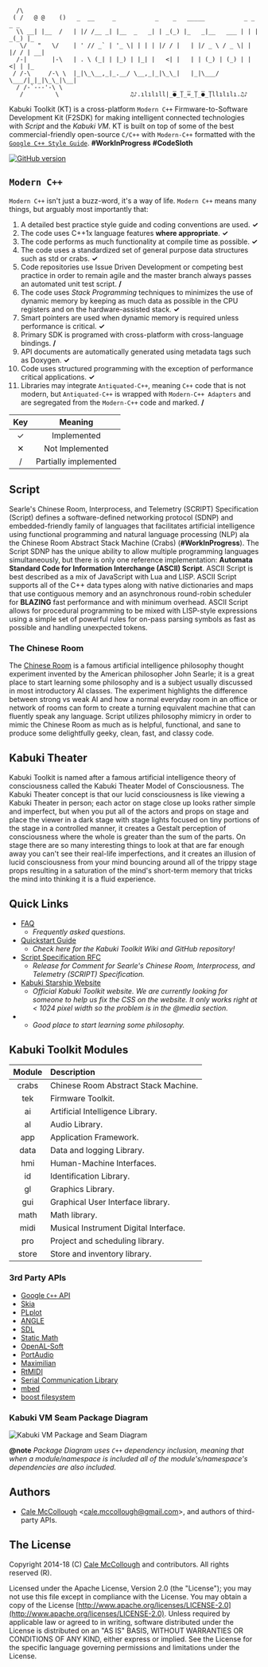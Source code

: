 ﻿
```
  /\
 ( /   @ @    ()   _  __     _           _    _   _____           _ _    _ _   
  \\ __| |__  /   | |/ /__ _| |__  _   _| | _(_) |_   _|__   ___ | | | _(_) |_ 
   \/   "   \/    | ' // _` | '_ \| | | | |/ / |   | |/ _ \ / _ \| | |/ / | __|
  /-|       |-\   | . \ (_| | |_) | |_| |   <| |   | | (_) | (_) | |   <| | |_ 
 / /-\     /-\ \  |_|\_\__,_|_.__/ \__,_|_|\_\_|   |_|\___/ \___/|_|_|\_\_|\__|
  / /-`---'-\ \  
   /         \                    ♫♪.ılılıll|̲̅̅●̲̅̅|̲̅̅=̲̅̅|̲̅̅●̲̅̅|llılılı.♫♪
```

Kabuki Toolkit (KT) is a cross-platform `Modern C++` Firmware-to-Software Development Kit (F2SDK) for making intelligent connected technologies with *Script* and the *Kabuki VM*. KT is built on top of some of the  best commercial-friendly open-source `C/C++` with `Modern-C++` formatted with the [`Google C++ Style Guide`](https://google.github.io/styleguide/cppguide.html). **#WorkInProgress** **#CodeSloth**

[![GitHub version](https://badge.fury.io/gh/kabuki-starship%2Fkabuki-toolkit.svg)](https://badge.fury.io/gh/kabuki-starship%2Fkabuki-toolkit)

## `Modern C++`

`Modern C++` isn't just a buzz-word, it's a way of life. `Modern C++` means many things, but arguably most importantly that:

1.  A detailed best practice style guide and coding conventions are used. **✓**
2.  The code uses C++1x language features **where appropriate**. **✓**
3.  The code performs as much functionality at compile time as possible. **✓**
4.  The code uses a standardized set of general purpose data structures such as std or crabs. **✓**
6.  Code repositories use Issue Driven Development or competing best practice in order to remain agile and the master branch always passes an automated unit test script. **/**
7.  The code uses *Stack Programming* techniques to minimizes the use of dynamic memory by keeping as much data as possible in the CPU registers and on the hardware-assisted stack. **✓**
8.  Smart pointers are used when dynamic memory is required unless performance is critical. **✓**
10. Primary SDK is programed with cross-platform with cross-language bindings. **/**
11. API documents are automatically generated using metadata tags such as Doxygen. **✓**
12. Code uses structured programming with the exception of performance critical applications. **✓**
13. Libraries may integrate `Antiquated-C++`, meaning `C++` code that is not modern, but `Antiquated-C++` is wrapped with `Modern-C++ Adapters` and are segregated from the `Modern-C++` code and marked. **/**

| Key |        Meaning        |
|:---:|:---------------------:|
|  ✓ |      Implemented       |
|  ✕ |     Not Implemented    |
|  /  | Partially implemented |

## Script

Searle's Chinese Room, Interprocess, and Telemetry (SCRIPT) Specification (Script) defines a software-defined networking protocol (SDNP) and embedded-friendly family of languages that facilitates artificial intelligence using functional programming and natural language processing (NLP) ala the Chinese Room Abstract Stack Machine (Crabs) (**#WorkInProgress**). The Script SDNP has the unique ability to allow multiple programming languages simultaneously, but there is only one reference implementation: **Automata Standard Code for Information Interchange (ASCII) Script**. ASCII Script is best described as a mix of JavaScript with Lua and LISP. ASCII Script supports all of the C++ data types along with native dictionaries and maps that use contiguous memory and an asynchronous round-robin scheduler for **BLAZING** fast performance and with minimum overhead. ASCII Script allows for procedural programming to be mixed with LISP-style expressions using a simple set of powerful rules for on-pass parsing symbols as fast as possible and handling unexpected tokens.

### The Chinese Room

The [Chinese Room](https://en.wikipedia.org/wiki/Chinese_room) is a famous artificial intelligence philosophy thought experiment invented by the American philosopher John Searle; it is a great place to start learning some philosophy and is a subject usually discussed in most introductory AI classes. The experiment highlights the difference between strong vs weak AI and how a normal everyday room in an office or network of rooms can form to create a turning equivalent machine that can fluently speak any language. Script utilizes philosophy mimicry in order to mimic the Chinese Room as much as is helpful, functional, and sane to produce some delightfully geeky, clean, fast, and classy code.

## Kabuki Theater

Kabuki Toolkit is named after a famous artificial intelligence theory of consciousness called the Kabuki Theater Model of Consciousness. The Kabuki Theater concept is that our lucid consciousness is like viewing a Kabuki Theater in person; each actor on stage close up looks rather simple and imperfect, but when you put all of the actors and props on stage and place the viewer in a dark stage with stage lights focused on tiny portions of the stage in a controlled manner, it creates a Gestalt perception of consciousness where the whole is greater than the sum of the parts. On stage there are so many interesting things to look at that are far enough away you can't see their real-life imperfections, and it creates an illusion of lucid consciousness from your mind bouncing around all of the trippy stage props resulting in a saturation of the mind's short-term memory that tricks the mind into thinking it is a fluid experience.

## Quick Links

* [FAQ](https://github.com/kabuki-starship/kabuki-toolkit/blob/master/docs/faq.md) 
  - *Frequently asked questions.*
* [Quickstart Guide](https://github.com/kabuki-starship/kabuki-toolkit/blob/master/docs/quickstart-guide.md)
  - *Check here for the Kabuki Toolkit Wiki and GitHub repository!*
* [Script Specification RFC](https://github.com/kabuki-starship/script/wiki/SCRIPT-Specification-RFC)
  - *Release for Comment for Searle's Chinese Room, Interprocess, and Telemetry (SCRIPT) Specification.*
* [Kabuki Starship Website](https://kabuki-starship.github.io/)
  - *Official Kabuki Toolkit website. We are currently looking for someone to help us fix the CSS on the website. It only works right at < 1024 pixel width so the problem is in the @media section.*
* 
  - *Good place to start learning some philosophy.*

## Kabuki Toolkit Modules

| Module | Description |
|:------:|:------------|
| crabs  | Chinese Room Abstract Stack Machine. |
| tek    | Firmware Toolkit. |
| ai     | Artificial Intelligence Library. |
| al     | Audio Library. |
| app    | Application Framework. |
| data   | Data and logging Library. |
| hmi    | Human-Machine Interfaces. |
| id     | Identification Library. |
| gl     | Graphics Library. |
| gui    | Graphical User Interface library. |
| math   | Math library. |
| midi   | Musical Instrument Digital Interface. |
| pro    | Project and scheduling library. |
| store  | Store and inventory library. |

### 3rd Party APIs

* [Google `C++` API](https://github.com/google/google-api-cpp-client)
* [Skia](https://github.com/google/skia)
* [PLplot](https://github.com/PLplot/PLplot)
* [ANGLE](https://github.com/google/angle)
* [SDL](https://www.libsdl.org/)
* [Static Math](https://github.com/Morwenn/static_math)
* [OpenAL-Soft](https://github.com/kcat/openal-soft)
* [PortAudio](http://www.portaudio.com/)
* [Maximilian](https://github.com/micknoise/Maximilian)
* [RtMIDI](https://github.com/thestk/rtmidi)
* [Serial Communication Library](https://github.com/wjwwood/serial)
* [mbed](https://www.mbed.com/en/)
* [boost filesystem](https://github.com/boostorg/filesystem)

### Kabuki VM Seam Package Diagram

![Kabuki VM Package and Seam Diagram](https://raw.githubusercontent.com/kabuki-starship/kabuki-toolkit/master/docs/kabuki_vm_package_diagram.jpg)

**@note** *Package Diagram uses `C++` dependency inclusion, meaning that when a module/namespace is included all of the module's/namespace's dependencies are also included.*

## Authors

* [Cale McCollough](https://calemccollough.github.io) <[cale.mccollough@gmail.com](mailto:cale.mccollough@gmail.com)>, and authors of third-party APIs.

## The License

Copyright 2014-18 (C) [Cale McCollough](mailto:calemccollough@gmail.com) and contributors. All rights reserved (R).

Licensed under the Apache License, Version 2.0 (the "License"); you may not use this file except in compliance with the License. You may obtain a copy of the License [http://www.apache.org/licenses/LICENSE-2.0](http://www.apache.org/licenses/LICENSE-2.0). Unless required by applicable law or agreed to in writing, software distributed under the License is distributed on an "AS IS" BASIS, WITHOUT WARRANTIES OR CONDITIONS OF ANY KIND, either express or implied. See the License for the specific language governing permissions and limitations under the License.
